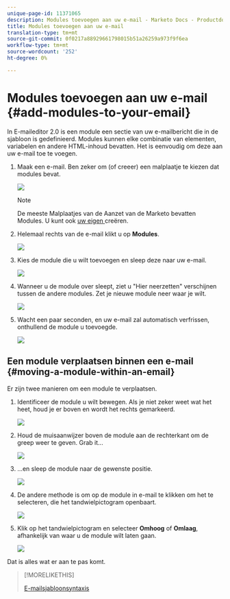 ```yaml
---
unique-page-id: 11371065
description: Modules toevoegen aan uw e-mail - Marketo Docs - Productdocumentatie
title: Modules toevoegen aan uw e-mail
translation-type: tm+mt
source-git-commit: 0f0217a88929661798015b51a26259a973f9f6ea
workflow-type: tm+mt
source-wordcount: '252'
ht-degree: 0%

---
```



# Modules toevoegen aan uw e-mail {#add-modules-to-your-email}

In E-maileditor 2.0 is een module een sectie van uw e-mailbericht die in de sjabloon is gedefinieerd. Modules kunnen elke combinatie van elementen, variabelen en andere HTML-inhoud bevatten. Het is eenvoudig om deze aan uw e-mail toe te voegen.

1. Maak een e-mail. Ben zeker om (of creeer) een malplaatje te kiezen dat modules bevat.

   ![](assets/one-1.png)

   >[!NOTE]
   >
   >De meeste Malplaatjes van de Aanzet van de Marketo bevatten Modules. U kunt ook [uw eigen ](/help/marketo/product-docs/email-marketing/general/email-editor-2/email-template-syntax.md#modules) creëren.

1. Helemaal rechts van de e-mail klikt u op **Modules**.

   ![](assets/two-3.png)

1. Kies de module die u wilt toevoegen en sleep deze naar uw e-mail.

   ![](assets/three-3.png)

1. Wanneer u de module over sleept, ziet u &quot;Hier neerzetten&quot; verschijnen tussen de andere modules. Zet je nieuwe module neer waar je wilt.

   ![](assets/four-2.png)

1. Wacht een paar seconden, en uw e-mail zal automatisch verfrissen, onthullend de module u toevoegde.

   ![](assets/five-3.png)

## Een module verplaatsen binnen een e-mail {#moving-a-module-within-an-email}

Er zijn twee manieren om een module te verplaatsen.

1. Identificeer de module u wilt bewegen. Als je niet zeker weet wat het heet, houd je er boven en wordt het rechts gemarkeerd.

   ![](assets/six-2.png)

1. Houd de muisaanwijzer boven de module aan de rechterkant om de greep weer te geven. Grab it...

   ![](assets/seven-2.png)

1. ...en sleep de module naar de gewenste positie.

   ![](assets/eight-2.png)

1. De andere methode is om op de module in e-mail te klikken om het te selecteren, die het tandwielpictogram openbaart.

   ![](assets/nine-2.png)

1. Klik op het tandwielpictogram en selecteer **Omhoog** of **Omlaag**, afhankelijk van waar u de module wilt laten gaan.

   ![](assets/ten-2.png)

Dat is alles wat er aan te pas komt.

>[!MORELIKETHIS]
>
>[E-mailsjabloonsyntaxis](/help/marketo/product-docs/email-marketing/general/email-editor-2/email-template-syntax.md)
